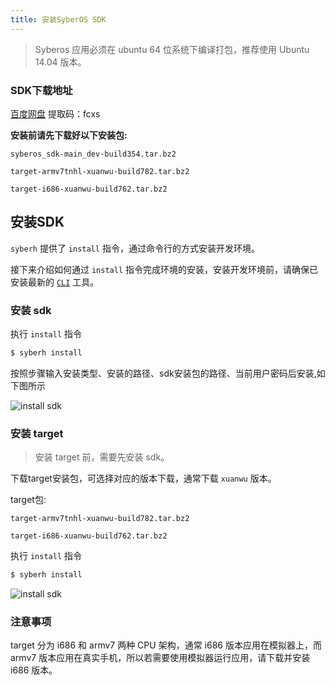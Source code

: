 ```yaml
---
title: 安装SyberOS SDK
---
```


> Syberos 应用必须在 ubuntu 64 位系统下编译打包，推荐使用 Ubuntu 14.04 版本。   


### SDK下载地址

[百度网盘](https://pan.baidu.com/s/1wxQxmD6K-SMryDiWcuXseQ) 提取码：fcxs 


**安装前请先下载好以下安装包:**

`syberos_sdk-main_dev-build354.tar.bz2`

`target-armv7tnhl-xuanwu-build782.tar.bz2`

`target-i686-xuanwu-build762.tar.bz2`  

## 安装SDK

`syberh` 提供了 `install` 指令，通过命令行的方式安装开发环境。


接下来介绍如何通过 `install` 指令完成环境的安装，安装开发环境前，请确保已安装最新的 [`CLI`](started-cli.html) 工具。

### 安装 sdk

执行 `install` 指令

```bash
$ syberh install
```
按照步骤输入安装类型、安装的路径、sdk安装包的路径、当前用户密码后安装,如下图所示

![install sdk](/img/install_sdk/install_sdk.png)


### 安装 target

>安装 target 前，需要先安装 sdk。

下载target安装包，可选择对应的版本下载，通常下载 `xuanwu` 版本。

target包: 

`target-armv7tnhl-xuanwu-build782.tar.bz2`

`target-i686-xuanwu-build762.tar.bz2`

执行 `install` 指令

```bash
$ syberh install
```

![install sdk](/img/install_sdk/install_target.png)


### 注意事项

target 分为 i686 和 armv7 两种 CPU 架构，通常 i686 版本应用在模拟器上，而 armv7 版本应用在真实手机，所以若需要使用模拟器运行应用，请下载并安装 i686 版本。

